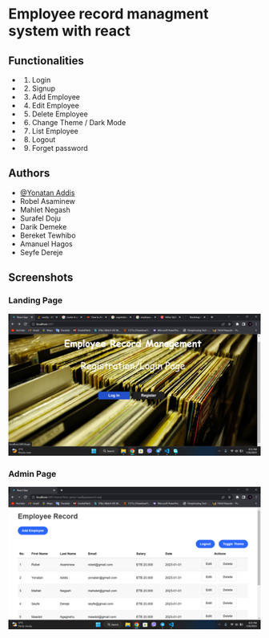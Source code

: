 # Employee record managment system with react

## Functionalities

- 1. Login
- 2. Signup
- 3. Add Employee
- 4. Edit Employee
- 5. Delete Employee
- 6. Change Theme / Dark Mode
- 7. List Employee
- 8. Logout
- 9. Forget password
## Authors

- [@Yonatan Addis](https://github.com/Biyuktul)
- Robel Asaminew
- Mahlet Negash
- Surafel Doju
- Darik Demeke
- Bereket Tewhibo
- Amanuel Hagos
- Seyfe Dereje
  
## Screenshots
### Landing Page

![Screenshot](landpage.png)
### Admin Page

![Screenshot](adminpage.png)